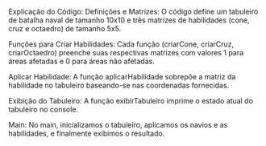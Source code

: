 Explicação do Código:
Definições e Matrizes: O código define um tabuleiro de batalha naval de tamanho 10x10 e três matrizes de habilidades (cone, cruz e octaedro) de tamanho 5x5.

Funções para Criar Habilidades: Cada função (criarCone, criarCruz, criarOctaedro) preenche suas respectivas matrizes com valores 1 para áreas afetadas e 0 para áreas não afetadas.

Aplicar Habilidade: A função aplicarHabilidade sobrepõe a matriz da habilidade no tabuleiro baseando-se nas coordenadas fornecidas.

Exibição do Tabuleiro: A função exibirTabuleiro imprime o estado atual do tabuleiro no console.

Main: No main, inicializamos o tabuleiro, aplicamos os navios e as habilidades, e finalmente exibimos o resultado.

